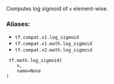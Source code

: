 Computes log sigmoid of `x` element-wise.
### Aliases:
- `tf.compat.v1.log_sigmoid`
- `tf.compat.v1.math.log_sigmoid`
- `tf.compat.v2.math.log_sigmoid`

```
 tf.math.log_sigmoid(
    x,
    name=None
)
```
